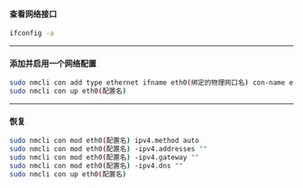 #### 查看网络接口

```bash
ifconfig -a
```

---

#### 添加并启用一个网络配置

```bash
sudo nmcli con add type ethernet ifname eth0(绑定的物理网口名) con-name eth0(给这个配置起个名字) ipv4.method manual ipv4.addresses 192.168.1.5/24 autoconnect yes
sudo nmcli con up eth0(配置名)
```

---

#### 恢复

```bash
sudo nmcli con mod eth0(配置名) ipv4.method auto
sudo nmcli con mod eth0(配置名) -ipv4.addresses ""
sudo nmcli con mod eth0(配置名) -ipv4.gateway ""
sudo nmcli con mod eth0(配置名) -ipv4.dns ""
sudo nmcli con up eth0(配置名)
```
